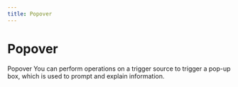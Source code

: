 ```yaml
---
title: Popover
---
```


# Popover

<div>Popover You can perform operations on a trigger source to trigger a pop-up box, which is used to prompt and explain information.</div>

